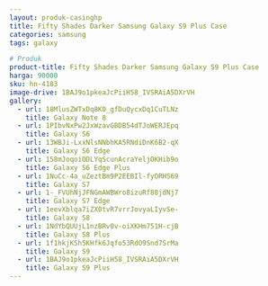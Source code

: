 ```yaml
---
layout: produk-casinghp
title: Fifty Shades Darker Samsung Galaxy S9 Plus Case
categories: samsung
tags: galaxy

# Produk
product-title: Fifty Shades Darker Samsung Galaxy S9 Plus Case
harga: 90000
sku: hn-4183
image-drive: 1BAJ9o1pkeaJcPiiH58_IVSRAiA5DXrVH
gallery:
  - url: 18MlusZWTxDq8K0_gfDuQycxDq1CuTLNz
    title: Galaxy Note 8
  - url: 1PIbvNxPw2JxWzavGBDB54dTJoWERJEpq
    title: Galaxy S6
  - url: 13WBJi-LxxNlsNNbhKA5RNdiDnK6B2-qX
    title: Galaxy S6 Edge
  - url: 158mJoqoiODLYqScunAcraYeljOKHib9o
    title: Galaxy S6 Edge Plus
  - url: 1NuCc-4a_uZeztBm9P2EEBIl-fyORHS69
    title: Galaxy S7
  - url: 1-_FVUhNjJFNGmAWBWro8izuRf88jdNj7
    title: Galaxy S7 Edge
  - url: 1eevXblqa7iZX0tvR7vrrJovyaLIyvSe-
    title: Galaxy S8
  - url: 1NdYbQUUjL1nzBRv0v-oiXKHm751H-cjB
    title: Galaxy S8 Plus
  - url: 1f1hkjKSh5KHfk6Jqfo53RdO9Snd7SrMa
    title: Galaxy S9
  - url: 1BAJ9o1pkeaJcPiiH58_IVSRAiA5DXrVH
    title: Galaxy S9 Plus
---
```

